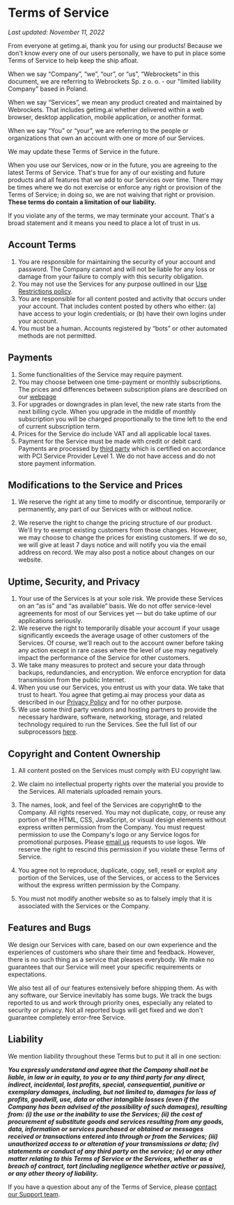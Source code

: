 Terms of Service
================

_Last updated: November 11, 2022_

From everyone at getimg.ai, thank you for using our products! Because we don't know every one of our users personally, we have to put in place some Terms of Service to help keep the ship afloat.

When we say “Company”, “we”, “our”, or “us”, “Webrockets” in this document, we are referring to Webrockets Sp. z o. o. - our "limited liability Company" based in Poland.

When we say “Services”, we mean any product created and maintained by Webrockets. That includes getimg.ai whether delivered within a web browser, desktop application, mobile application, or another format.

When we say “You” or “your”, we are referring to the people or organizations that own an account with one or more of our Services.

We may update these Terms of Service in the future.

When you use our Services, now or in the future, you are agreeing to the latest Terms of Service. That's true for any of our existing and future products and all features that we add to our Services over time. There may be times where we do not exercise or enforce any right or provision of the Terms of Service; in doing so, we are not waiving that right or provision. **These terms do contain a limitation of our liability.**

If you violate any of the terms, we may terminate your account. That's a broad statement and it means you need to place a lot of trust in us.

Account Terms
-------------

1.  You are responsible for maintaining the security of your account and password. The Company cannot and will not be liable for any loss or damage from your failure to comply with this security obligation.
2.  You may not use the Services for any purpose outlined in our [Use Restrictions policy](/legal/restrictions).
3.  You are responsible for all content posted and activity that occurs under your account. That includes content posted by others who either: (a) have access to your login credentials; or (b) have their own logins under your account.
4.  You must be a human. Accounts registered by “bots” or other automated methods are not permitted.

Payments
--------

1.  Some functionalities of the Service may require payment.
2.  You may choose between one time-payment or monthly subscriptions. The prices and differences between subscription plans are described on our [webpage](/pricing)
3.  For upgrades or downgrades in plan level, the new rate starts from the next billing cycle. When you upgrade in the middle of monthly subscription you will be charged proportionally to the time left to the end of current subscription term.
4.  Prices for the Service do include VAT and all applicable local taxes.
5.  Payment for the Service must be made with credit or debit card. Payments are processed by [third party](https://stripe.com) which is certified on accordance with PCI Service Provider Level 1. We do not have access and do not store payment information.

Modifications to the Service and Prices
---------------------------------------

1.  We reserve the right at any time to modify or discontinue, temporarily or permanently, any part of our Services with or without notice.
    
2.  We reserve the right to change the pricing structure of our product. We'll try to exempt existing customers from those changes. However, we may choose to change the prices for existing customers. If we do so, we will give at least 7 days notice and will notify you via the email address on record. We may also post a notice about changes on our website.
    

Uptime, Security, and Privacy
-----------------------------

1.  Your use of the Services is at your sole risk. We provide these Services on an “as is” and “as available” basis. We do not offer service-level agreements for most of our Services yet — but do take uptime of our applications seriously.
2.  We reserve the right to temporarily disable your account if your usage significantly exceeds the average usage of other customers of the Services. Of course, we'll reach out to the account owner before taking any action except in rare cases where the level of use may negatively impact the performance of the Service for other customers.
3.  We take many measures to protect and secure your data through backups, redundancies, and encryption. We enforce encryption for data transmission from the public Internet.
4.  When you use our Services, you entrust us with your data. We take that trust to heart. You agree that getimg.ai may process your data as described in our [Privacy Policy](/legal/privacy-policy) and for no other purpose.
5.  We use some third party vendors and hosting partners to provide the necessary hardware, software, networking, storage, and related technology required to run the Services. See the full list of our subprocessors [here](/legal/subprocessors).

Copyright and Content Ownership
-------------------------------

1.  All content posted on the Services must comply with EU copyright law.
    
2.  We claim no intellectual property rights over the material you provide to the Services. All materials uploaded remain yours.
    
3.  The names, look, and feel of the Services are copyright© to the Company. All rights reserved. You may not duplicate, copy, or reuse any portion of the HTML, CSS, JavaScript, or visual design elements without express written permission from the Company. You must request permission to use the Company's logo or any Service logos for promotional purposes. Please [email us](mailto:hi@getimg.ai) requests to use logos. We reserve the right to rescind this permission if you violate these Terms of Service.
    
4.  You agree not to reproduce, duplicate, copy, sell, resell or exploit any portion of the Services, use of the Services, or access to the Services without the express written permission by the Company.
    
5.  You must not modify another website so as to falsely imply that it is associated with the Services or the Company.
    

Features and Bugs
-----------------

We design our Services with care, based on our own experience and the experiences of customers who share their time and feedback. However, there is no such thing as a service that pleases everybody. We make no guarantees that our Service will meet your specific requirements or expectations.

We also test all of our features extensively before shipping them. As with any software, our Service inevitably has some bugs. We track the bugs reported to us and work through priority ones, especially any related to security or privacy. Not all reported bugs will get fixed and we don't guarantee completely error-free Service.

Liability
---------

We mention liability throughout these Terms but to put it all in one section:

**_You expressly understand and agree that the Company shall not be liable, in law or in equity, to you or to any third party for any direct, indirect, incidental, lost profits, special, consequential, punitive or exemplary damages, including, but not limited to, damages for loss of profits, goodwill, use, data or other intangible losses (even if the Company has been advised of the possibility of such damages), resulting from: (i) the use or the inability to use the Services; (ii) the cost of procurement of substitute goods and services resulting from any goods, data, information or services purchased or obtained or messages received or transactions entered into through or from the Services; (iii) unauthorized access to or alteration of your transmissions or data; (iv) statements or conduct of any third party on the service; (v) or any other matter relating to this Terms of Service or the Services, whether as a breach of contract, tort (including negligence whether active or passive), or any other theory of liability._**

If you have a question about any of the Terms of Service, please [contact our Support team](mailto:hi@getimg.ai).